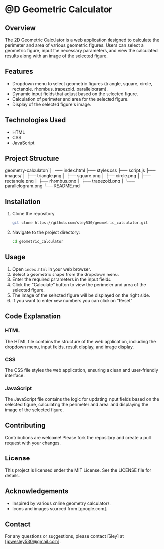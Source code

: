 # @D Geometric Calculator

## Overview
The 2D Geometric Calculator is a web application designed to calculate the perimeter and area of various geometric figures. Users can select a geometric figure, input the necessary parameters, and view the calculated results along with an image of the selected figure.

## Features
- Dropdown menu to select geometric figures (triangle, square, circle, rectangle, rhombus, trapezoid, parallelogram).
- Dynamic input fields that adjust based on the selected figure.
- Calculation of perimeter and area for the selected figure.
- Display of the selected figure's image.

## Technologies Used
- HTML
- CSS
- JavaScript

## Project Structure
geometry-calculator/ │ ├── index.html ├── styles.css ├── script.js ├── images/ │ ├── triangle.png │ ├── square.png │ ├── circle.png │ ├── rectangle.png │ ├── rhombus.png │ ├── trapezoid.png │ └── parallelogram.png └── README.md


## Installation
1. Clone the repository:
    ```bash
    git clone https://github.com/sley530/geometric_calculator.git
    ```
2. Navigate to the project directory:
    ```bash
    cd geometric_calculator
    ```

## Usage
1. Open `index.html` in your web browser.
2. Select a geometric shape from the dropdown menu.
3. Enter the required parameters in the input fields.
4. Click the "Calculate" button to view the perimeter and area of the selected figure.
5. The image of the selected figure will be displayed on the right side.
6. If you want to enter new numbers you can click on "Reset"

## Code Explanation

### HTML
The HTML file contains the structure of the web application, including the dropdown menu, input fields, result display, and image display.

### CSS
The CSS file styles the web application, ensuring a clean and user-friendly interface.

### JavaScript
The JavaScript file contains the logic for updating input fields based on the selected figure, calculating the perimeter and area, and displaying the image of the selected figure.

## Contributing
Contributions are welcome! Please fork the repository and create a pull request with your changes.

## License
This project is licensed under the MIT License. See the LICENSE file for details.

## Acknowledgements
- Inspired by various online geometry calculators.
- Icons and images sourced from [google.com].

## Contact
For any questions or suggestions, please contact [Sley] at [jpwesley530@gmail.com].
